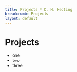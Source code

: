 ```yaml
---
title: Projects * D. H. Hepting
breadcrumb: Projects
layout: default
---
```

# Projects

- one
- two
- three
